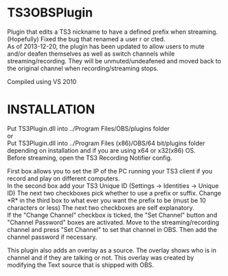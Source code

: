 TS3OBSPlugin
============
Plugin that edits a TS3 nickname to have a defined prefix when streaming.  
(Hopefully) Fixed the bug that renamed a user r or cted.  
As of 2013-12-20, the plugin has been updated to allow users to mute and/or deafen themselves as well as switch channels while streaming/recording. They will be unmuted/undeafened and moved back to the original channel when recording/streaming stops.  
  
Compiled using VS 2010  

INSTALLATION
============
Put TS3Plugin.dll into ../Program Files/OBS/plugins folder  
or  
Put TS3Plugin.dll into ../Program Files (x86)/OBS/64 bit/plugins folder  
depending on installation and if you are using x64 or x32(x86) OS.  
Before streaming, open the TS3 Recording Notifier config.  
  
First box allows you to set the IP of the PC running your TS3 client if you record and play on different computers.  
In the second box add your TS3 Unique ID (Settings -> Identities -> Unique ID)
The next two checkboxes pick whether to use a prefix or suffix.
Change \*R\* in the third box to what ever you want the prefix to be (must be 10 characters or less)
The next two checkboxes are self explanatory.  
If the "Change Channel" checkbox is ticked, the "Set Channel" button and "Channel Password" boxes are activated. Move to the streaming/recording channel and press "Set Channel" to set that channel in OBS. Then add the channel password if necessary.  

This plugin also adds an overlay as a source. The overlay shows who is in channel and if they are talking or not.
This overlay was created by modifying the Text source that is shipped with OBS.
